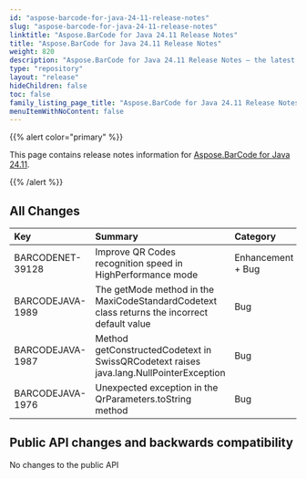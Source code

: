 ```yaml
---
id: "aspose-barcode-for-java-24-11-release-notes"
slug: "aspose-barcode-for-java-24-11-release-notes"
linktitle: "Aspose.BarCode for Java 24.11 Release Notes"
title: "Aspose.BarCode for Java 24.11 Release Notes"
weight: 820
description: "Aspose.BarCode for Java 24.11 Release Notes – the latest updates and fixes."
type: "repository"
layout: "release"
hideChildren: false
toc: false
family_listing_page_title: "Aspose.BarCode for Java 24.11 Release Notes"
menuItemWithNoContent: false
---
```


{{% alert color="primary" %}}

This page contains release notes information for [Aspose.BarCode for Java 24.11](https://releases.aspose.com/barcode/java/24-11/).

{{% /alert %}}
## **All Changes**

| **Key**          | **Summary**                                                                                  | **Category**      |
|:-----------------|:---------------------------------------------------------------------------------------------|:------------------|
|BARCODENET-39128| Improve QR Codes recognition speed in HighPerformance mode                                   | Enhancement + Bug |
|BARCODEJAVA-1989| The getMode method in the MaxiCodeStandardCodetext class returns the incorrect default value |Bug |
|BARCODEJAVA-1987| Method getConstructedCodetext in SwissQRCodetext raises java.lang.NullPointerException |Bug |
|BARCODEJAVA-1976| Unexpected exception in the QrParameters.toString method |Bug |

## Public API changes and backwards compatibility
No changes to the public API